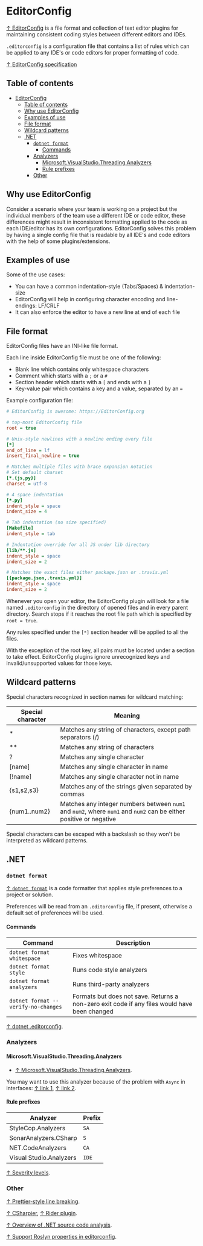 # EditorConfig

[↑ EditorConfig](https://editorconfig.org) is a file format and collection of text editor plugins for maintaining consistent coding styles between different editors and IDEs.

`.editorconfig` is a configuration file that contains a list of rules which can be applied to any IDE's or code editors for proper formatting of code.

[↑ EditorConfig specification](https://editorconfig-specification.readthedocs.io/#supported-pairs)

## Table of contents

- [EditorConfig](#editorconfig)
  - [Table of contents](#table-of-contents)
  - [Why use EditorConfig](#why-use-editorconfig)
  - [Examples of use](#examples-of-use)
  - [File format](#file-format)
  - [Wildcard patterns](#wildcard-patterns)
  - [.NET](#net)
    - [`dotnet format`](#dotnet-format)
      - [Commands](#commands)
    - [Analyzers](#analyzers)
      - [Microsoft.VisualStudio.Threading.Analyzers](#microsoftvisualstudiothreadinganalyzers)
      - [Rule prefixes](#rule-prefixes)
    - [Other](#other)

## Why use EditorConfig

Consider a scenario where your team is working on a project but the individual members of the team use a different IDE or code editor, these differences might result in inconsistent formatting applied to the code as each IDE/editor has its own configurations. EditorConfig solves this problem by having a single config file that is readable by all IDE's and code editors with the help of some plugins/extensions.

## Examples of use

Some of the use cases:

- You can have a common indentation-style (Tabs/Spaces) & indentation-size
- EditorConfig will help in configuring character encoding and line-endings: LF/CRLF
- It can also enforce the editor to have a new line at end of each file

## File format

EditorConfig files have an INI-like file format.

Each line inside EditorConfig file must be one of the following:

- Blank line which contains only whitespace characters
- Comment which starts with a `;` or a `#`
- Section header which starts with a `[` and ends with a `]`
- Key-value pair which contains a key and a value, separated by an `=`

Example configuration file:

```ini
# EditorConfig is awesome: https://EditorConfig.org

# top-most EditorConfig file
root = true

# Unix-style newlines with a newline ending every file
[*]
end_of_line = lf
insert_final_newline = true

# Matches multiple files with brace expansion notation
# Set default charset
[*.{js,py}]
charset = utf-8

# 4 space indentation
[*.py]
indent_style = space
indent_size = 4

# Tab indentation (no size specified)
[Makefile]
indent_style = tab

# Indentation override for all JS under lib directory
[lib/**.js]
indent_style = space
indent_size = 2

# Matches the exact files either package.json or .travis.yml
[{package.json,.travis.yml}]
indent_style = space
indent_size = 2
```

Whenever you open your editor, the EditorConfig plugin will look for a file named `.editorconfig` in the directory of opened files and in every parent directory. Search stops if it reaches the root file path which is specified by `root = true`.

Any rules specified under the `[*]` section header will be applied to all the files.

With the exception of the root key, all pairs must be located under a section to take effect. EditorConfig plugins ignore unrecognized keys and invalid/unsupported values for those keys.

## Wildcard patterns

Special characters recognized in section names for wildcard matching:

| Special character | Meaning                                                                                                           |
| ----------------- | ----------------------------------------------------------------------------------------------------------------- |
| \*                | Matches any string of characters, except path separators (/)                                                      |
| \*\*              | Matches any string of characters                                                                                  |
| ?                 | Matches any single character                                                                                      |
| [name]            | Matches any single character in name                                                                              |
| [!name]           | Matches any single character not in name                                                                          |
| {s1,s2,s3}        | Matches any of the strings given separated by commas                                                              |
| {num1..num2}      | Matches any integer numbers between `num1` and `num2`, where `num1` and `num2` can be either positive or negative |

Special characters can be escaped with a backslash so they won't be interpreted as wildcard patterns.

## .NET

### `dotnet format`

[↑ `dotnet format`](https://github.com/dotnet/format) is a code formatter that applies style preferences to a project or solution.

Preferences will be read from an `.editorconfig` file, if present, otherwise a default set of preferences will be used.

#### Commands

| Command                             | Description                                                                                  |
| ----------------------------------- | -------------------------------------------------------------------------------------------- |
| `dotnet format whitespace`          | Fixes whitespace                                                                             |
| `dotnet format style`               | Runs code style analyzers                                                                    |
| `dotnet format analyzers`           | Runs third-party analyzers                                                                   |
| `dotnet format --verify-no-changes` | Formats but does not save. Returns a non-zero exit code if any files would have been changed |

[↑ dotnet .editorconfig](https://github.com/dotnet/format/blob/main/.editorconfig).

### Analyzers

#### Microsoft.VisualStudio.Threading.Analyzers

- [↑ Microsoft.VisualStudio.Threading.Analyzers](https://github.com/microsoft/vs-threading/blob/main/doc/analyzers/installation.md).

You may want to use this analyzer because of the problem with `Async` in interfaces: [↑ link 1](https://github.com/dotnet/roslyn/issues/40050), [↑ link 2](https://youtrack.jetbrains.com/issue/RSRP-486739).

#### Rule prefixes

| Analyzer                | Prefix |
| ----------------------- | ------ |
| StyleCop.Analyzers      | `SA`   |
| SonarAnalyzers.CSharp   | `S`    |
| NET.CodeAnalyzers       | `CA`   |
| Visual Studio.Analyzers | `IDE`  |

[↑ Severity levels](https://learn.microsoft.com/en-us/visualstudio/code-quality/use-roslyn-analyzers).

### Other

[↑ Prettier-style line breaking](https://github.com/dotnet/format/issues/246).

[↑ CSharpier](https://csharpier.com), [↑ Rider plugin](https://plugins.jetbrains.com/plugin/18243-csharpier).

[↑ Overview of .NET source code analysis](https://learn.microsoft.com/en-us/dotnet/fundamentals/code-analysis/overview).

[↑ Support Roslyn properties in editorconfig](https://youtrack.jetbrains.com/issue/RIDER-51400/Support-roslyn-properties-in-editorconfig).
